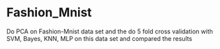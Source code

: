 # Fashion_Mnist
Do PCA on Fashion-Mnist data set and the do 5 fold cross validation with SVM, Bayes, KNN, MLP on this data set and compared the results
